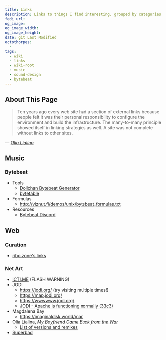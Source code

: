 ```yaml
---
title: Links
description: Links to things I find interesting, grouped by categories.
fedi_url:
og_image: 
og_image_width: 
og_image_height: 
date: git Last Modified
octothorpes:
  - 
tags:
  - wiki
  - links
  - wiki-root
  - music
  - sound-design
  - bytebeat
---
```


## About This Page

> Ten years ago every web site had a section of external links because people felt it was their personal responsibility to configure the environment and build the infrastructure. The many-to-many principle showed itself in linking strategies as well. A site was not complete without links to other sites.

— [*Olia Lialina*](https://art.teleportacia.org/observation/vernacular/links.html)

## Music

### Bytebeat
- Tools
    - [Dollchan Bytebeat Generator](https://dollchan.net/bytebeat/)
    - [bytetable](https://psubscirbe-bytebeat.neocities.org/bytetable)
- Formulas
    - <http://viznut.fi/demos/unix/bytebeat_formulas.txt>
- Resources
  - [Bytebeat Discord](https://discord.gg/n5BXmsbevn)

## Web

### Curation
- [ribo.zone's links](https://ribo.zone/links)

### Net Art
- [ICTI.ME](https://icti.me/) (FLASH WARNING)
- JODI
  - <https://jodi.org/> (try visiting multiple times!)
  - <https://map.jodi.org/>
  - <https://wwwwww.jodi.org/>
  - [JODI - Apache is functioning normally (33c3)](https://www.youtube.com/watch?v=w4_3t9Uk6yM)
- Magdalena Bay
  - <https://imaginaldisk.world/map>
- Olia Lialina, [*My Boyfriend Came Back from the War*](http://www.teleportacia.org/war/)
  - [List of versions and remixes](http://myboyfriendcamebackfromth.ewar.ru/)
- [Superbad](https://superbad.com/)
  <!-- - <https://superbad.com/1/follow/index.html> -->

